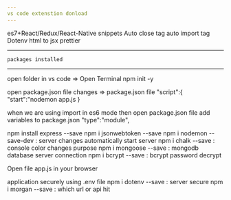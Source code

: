 ```yaml
---
vs code extenstion donload
---
```


es7+React/Redux/React-Native snippets
Auto close tag
auto import tag
Dotenv
html to jsx
prettier

---

    packages installed

---

open folder in vs code => Open Terminal npm init -y

open package.json file changes =>
package.json file
"script":{
"start":"nodemon app.js
}

when we are using import in es6 mode then open package.json file
add variables to package.json
"type":"module",

npm install express --save
npm i jsonwebtoken --save
npm i nodemon --save-dev : server changes automatically start server
npm i chalk --save : console color changes purpose
npm i mongoose --save : mongodb database server connection
npm i bcrypt --save : bcrypt password decrypt

Open file app.js in your browser

application securely
using .env file
npm i dotenv --save : server secure
npm i morgan --save : which url or api hit

